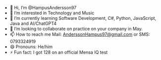 - 👋 Hi, I’m @HampusAndersson97
- 👀 I’m interested in Technology and Music
- 🌱 I’m currently learning Software Development, C#, Python, JavaScript, Java and AI/ChatGPT4
- 💞️ I’m looking to collaborate on practice on your company in May.
- 📫 How to reach me Mail: AnderssonHampus97@gmail.com or SMS: 0793324919
- 😄 Pronouns: He/him
- ⚡ Fun fact: I got 128 on an official Mensa IQ test

<!---
HampusAndersson97/HampusAndersson97 is a ✨ special ✨ repository because its `README.md` (this file) appears on your GitHub profile.
You can click the Preview link to take a look at your changes.
--->
